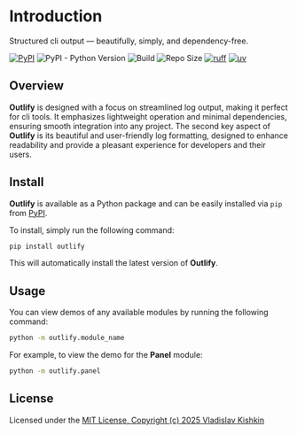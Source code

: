 # Introduction

Structured cli output — beautifully, simply, and dependency-free.

[![PyPI](https://img.shields.io/pypi/v/outlify)](https://pypi.org/project/outlify/)
![PyPI - Python Version](https://img.shields.io/pypi/pyversions/outlify)
![Build](https://github.com/k1shk1n/outlify/actions/workflows/checks.yaml/badge.svg)
![Repo Size](https://img.shields.io/github/repo-size/k1shk1n/outlify)
[![ruff](https://img.shields.io/endpoint?url=https://raw.githubusercontent.com/astral-sh/ruff/main/assets/badge/v2.json)](https://github.com/astral-sh/ruff)
[![uv](https://img.shields.io/endpoint?url=https://raw.githubusercontent.com/astral-sh/uv/main/assets/badge/v0.json)](https://github.com/astral-sh/uv)

## Overview
**Outlify** is designed with a focus on streamlined log output, making it perfect for cli tools.
It emphasizes lightweight operation and minimal dependencies, ensuring smooth integration
into any project. The second key aspect of **Outlify** is its beautiful and user-friendly
log formatting, designed to enhance readability and provide a pleasant experience
for developers and their users.

## Install
**Outlify** is available as a Python package and can be easily installed via `pip` from [PyPI](https://pypi.org/project/outlify/).

To install, simply run the following command:
```bash
pip install outlify
```
This will automatically install the latest version of **Outlify**.

## Usage
You can view demos of any available modules by running the following command:
```bash
python -m outlify.module_name
```

For example, to view the demo for the **Panel** module:
```bash
python -m outlify.panel
```

## License
Licensed under the [MIT License, Copyright (c) 2025 Vladislav Kishkin](https://github.com/k1shk1n/outlify/blob/main/LICENSE)